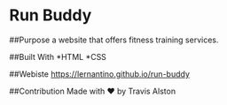 # Run Buddy

##Purpose
a website that offers fitness training services.

##Built With
*HTML
*CSS

##Webiste
https://lernantino.github.io/run-buddy

##Contribution
Made with ❤️ by Travis Alston
